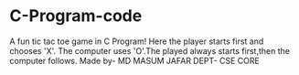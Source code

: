 # C-Program-code
A fun tic tac toe game in C Program!
Here the player starts first and chooses 'X'.
The computer uses 'O'.The played always starts first,then the computer follows.
Made by- MD MASUM JAFAR
DEPT- CSE CORE